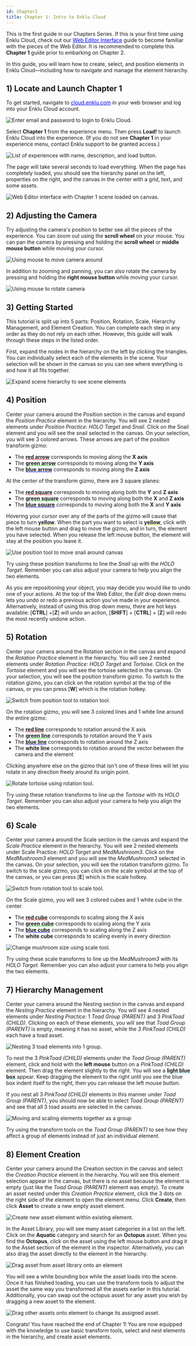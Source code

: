 ```yaml
---
id: Chapter1
title: Chapter 1: Intro to Enklu Cloud
---
```


This is the first guide in our Chapters Series. If this is your first time using Enklu Cloud, check out our <a style="color:#0000ee" href="/docs/WebEditorBasics/WebEditorInterface" target="\_blank"><u>Web Editor Interface</u></a> guide to become familiar with the pieces of the Web Editor. It is recommended to complete this **Chapter 1** guide prior to embarking on Chapter 2. 

In this guide, you will learn how to create, select, and position elements in Enklu Cloud—including how to navigate and manage the element hierarchy.


## 1) Locate and Launch Chapter 1
To get started, navigate to <a style="color:#0000ee" href="https://cloud.enklu.com/" target="\_blank"><u>cloud.enklu.com</u></a> in your web browser and log into your Enklu Cloud account.

![Enter email and password to login to Enklu Cloud.](/img/product/Chapter1_Login.gif)

Select **Chapter 1** from the experience menu. Then press **Load!** to launch Enklu Cloud into the experience. (If you do not see **Chapter 1** in your experience menu, contact Enklu support to be granted access.)

![List of experiences with name, description, and load button.](/img/product/Chapter1_MyExperiences.png)

The page will take several seconds to load everything. When the page has completely loaded, you should see the hierarchy panel on the left, properties on the right, and the canvas in the center with a grid, text, and some assets.

![Web Editor interface with Chapter 1 scene loaded on canvas.](/img/product/Chapter1_Main.png)

## 2) Adjusting the Camera
Try adjusting the camera's position to better see all the pieces of the experience. You can zoom out using the **scroll wheel** on your mouse. You can pan the camera by pressing and holding the **scroll wheel** or **middle mouse button** while moving your cursor.

![Using mouse to move camera around](/img/product/Chapter1_AdjustCamera.gif)

In addition to zooming and panning, you can also rotate the camera by pressing and holding the **right mouse button** while moving your cursor.

![Using mouse to rotate camera](/img/product/Chapter1_CameraRotate.gif)

## 3) Getting Started
This tutorial is split up into 5 parts: Position, Rotation, Scale, Hierarchy Management, and Element Creation. You can complete each step in any order as they do not rely on each other. However, this guide will walk through these steps in the listed order.

First, expand the nodes in the hierarchy on the left by clicking the triangles. You can individually select each of the elements in the scene. Your selection will be shown in the canvas so you can see where everything is and how it all fits together.

![Expand scene hierarchy to see scene elements](/img/product/Chapter1_Hierarchy.gif)

## 4) Position
Center your camera around the Position section in the canvas and expand the *Position Practice* element in the hierarchy. You will see 2 nested elements under *Position Practice*: *HOLO Target* and *Snail*. Click on the Snail element and you will see the snail selected in the canvas. On your selection, you will see 3 colored arrows. These arrows are part of the position transform gizmo:

- The <span style="text-decoration: underline #DD0000 !important;">**red arrow**</span> corresponds to moving along the **X axis**
- The <span style="text-decoration: underline #00DD00 !important;">**green arrow**</span> corresponds to moving along the **Y axis**
- The <span style="text-decoration: underline #0000DD !important;">**blue arrow**</span> corresponds to moving along the **Z axis**

At the center of the transform gizmo, there are 3 square planes:

- The <span style="text-decoration: underline #DD0000 !important;">**red square**</span> corresponds to moving along both the **Y** and **Z axis**
- The <span style="text-decoration: underline #00DD00 !important;">**green square**</span> corresponds to moving along both the **X** and **Z axis**
- The <span style="text-decoration: underline #0000DD !important;">**blue square**</span> corresponds to moving along both the **X** and **Y axis**

Hovering your cursor over any of the parts of the gizmo will cause that piece to turn <span style="text-decoration: underline #DDDD00 !important;">**yellow**</span>. When the part you want to select is <span style="text-decoration: underline #DDDD00 !important;">**yellow**</span>, click with the left mouse button and drag to move the gizmo, and in turn, the element you have selected. When you release the left mouse button, the element will stay at the position you leave it.

![Use position tool to move snail around canvas](/img/product/Chapter1_Position.gif)

Try using these position transforms to line the *Snail* up with the *HOLO Target*. Remember you can also adjust your camera to help you align the two elements.

As you are repositioning your object, you may decide you would like to undo one of your actions. At the top of the Web Editor, the *Edit* drop down menu lets you undo or redo a previous action you've made in your experience. Alternatively, instead of using this drop down menu, there are hot keys available: [**CTRL**] +[**Z**] will undo an action, [**SHIFT**] + [**CTRL**] + [**Z**] will redo the most recently undone action.


## 5) Rotation
Center your camera around the Rotation section in the canvas and expand the *Rotation Practice* element in the hierarchy. You will see 2 nested elements under *Rotation Practice*: *HOLO Target* and *Tortoise*. Click on the *Tortoise* element and you will see the tortoise selected in the canvas. On your selection, you will see the position transform gizmo. To switch to the rotation gizmo, you can click on the rotation symbol at the top of the canvas, or you can press [**W**] which is the rotation hotkey.

![Switch from position tool to rotation tool.](/img/product/Chapter1_RotationTool.gif)

On the rotation gizmo, you will see 3 colored lines and 1 white line around the entire gizmo:

- The <span style="text-decoration: underline #DD0000 !important;">**red line**</span> corresponds to rotation around the X axis
- The <span style="text-decoration: underline #00DD00 !important;">**green line**</span> corresponds to rotation around the Y axis
- The <span style="text-decoration: underline #0000DD !important;">**blue line**</span> corresponds to rotation around the Z axis
- The <span style="text-decoration: underline #CCCCCC !important;">**white line**</span> corresponds to rotation around the vector between the camera and the element

Clicking anywhere else on the gizmo that isn't one of these lines will let you rotate in any direction freely around its origin point.

![Rotate tortoise using rotation tool.](/img/product/Chapter1_Rotation.gif)

Try using these rotation transforms to line up the *Tortoise* with its *HOLO Target*. Remember you can also adjust your camera to help you align the two elements.


## 6) Scale
Center your camera around the Scale section in the canvas and expand the *Scale Practice* element in the hierarchy. You will see 2 nested elements under Scale Practice: *HOLO Target* and *MedMushroom3*. Click on the *MedMushroom3* element and you will see the *MedMushroom3* selected in the canvas. On your selection, you will see the rotation transform gizmo. To switch to the scale gizmo, you can click on the scale symbol at the top of the canvas, or you can press [**E**] which is the scale hotkey.

![Switch from rotation tool to scale tool.](/img/product/Chapter1_ScaleTool.gif)


On the Scale gizmo, you will see 3 colored cubes and 1 white cube in the center.

- The <span style="text-decoration: underline #DD0000 !important;">**red cube**</span> corresponds to scaling along the X axis
- The <span style="text-decoration: underline #00DD00 !important;">**green cube**</span> corresponds to scaling along the Y axis
- The <span style="text-decoration: underline #0000DD !important;">**blue cube**</span> corresponds to scaling along the Z axis
- The <span style="text-decoration: underline #CCCCCC !important;">**white cube**</span> corresponds to scaling evenly in every direction

![Change mushroom size using scale tool.](/img/product/Chapter1_Scale.gif)

Try using these scale transforms to line up the *MedMushroom3* with its *HOLO Target*. Remember you can also adjust your camera to help you align the two elements.


## 7) Hierarchy Management
Center your camera around the Nesting section in the canvas and expand the *Nesting Practice* element in the hierarchy. You will see 4 nested elements under *Nesting Practice*: 1 *Toad Group (PARENT)* and 3 *PinkToad (CHILD)*. Clicking on each of these elements, you will see that *Toad Group (PARENT)* is empty, meaning it has no asset, while the *3 PinkToad (CHILD)* each have a toad asset.

![Nesting 3 toad elements into 1 group.](/img/product/Chapter1_Nesting.gif)

To nest the 3 *PinkToad (CHILD)* elements under the *Toad Group (PARENT)* element, click and hold with the **left mouse** button on a *PinkToad (CHILD)* element. Then drag the element slightly to the right. You will see a <span style="text-decoration: underline #66CCDD !important;">**light blue box**</span> appear. Keep dragging the element to the right until you see the blue box indent itself to the right, then you can release the left mouse button.

If you nest all 3 *PinkToad (CHILD)* elements in this manner under *Toad Group (PARENT)*, you should now be able to select *Toad Group (PARENT)* and see that all 3 toad assets are selected in the canvas.

![Moving and scaling elements together as a group](/img/product/Chapter1_TransformNestedElements.gif)

Try using the transform tools on the *Toad Group (PARENT)* to see how they affect a group of elements instead of just an individual element.


## 8) Element Creation
Center your camera around the Creation section in the canvas and select the *Creation Practice* element in the hierarchy. You will see this element selection appear in the canvas, but there is no asset because the element is empty (just like the *Toad Group (PARENT)* element was empty). To create an asset nested under this *Creation Practice* element, click the 3 dots on the right side of the element to open the element menu. Click **Create**, then click **Asset** to create a new empty asset element.

![Create new asset element within existing element.](/img/product/Chapter1_CreateElement.gif)

In the Asset Library, you will see many asset categories in a list on the left. Click on the **Aquatic** category and search for an **Octopus** asset. When you find the **Octopus**, click on the asset using the left mouse button and drag it to the Asset section of the element in the inspector. Alternatively, you can also drag the asset directly to the element in the hierarchy.

![Drag asset from asset library onto an element](/img/product/Chapter1_AssetLibrary.gif)

You will see a white bounding box while the asset loads into the scene. Once it has finished loading, you can use the transform tools to adjust the asset the same way you transformed all the assets earlier in this tutorial. Additionally, you can swap out the octopus asset for any asset you wish by dragging a new asset to the element.

![Drag other assets onto element to change its assigned asset.](/img/product/Chapter1_ChangeAsset.gif)

Congrats! You have reached the end of Chapter 1! You are now equipped with the knowledge to use basic transform tools, select and nest elements in the hierarchy, and create asset elements.
